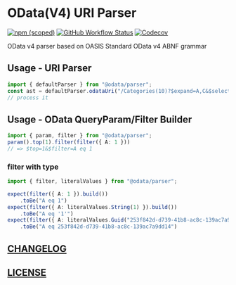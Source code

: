 # OData(V4) URI Parser

[![npm (scoped)](https://img.shields.io/npm/v/@odata/parser)](https://www.npmjs.com/package/@odata/parser)
[![GitHub Workflow Status](https://img.shields.io/github/workflow/status/Soontao/odata-v4-parser/Node%20CI?label=nodejs)](https://github.com/Soontao/odata-v4-parser/actions?query=workflow%3A%Node+CI%22)
[![Codecov](https://codecov.io/gh/Soontao/odata-v4-parser/branch/master/graph/badge.svg)](https://codecov.io/gh/Soontao/odata-v4-parser)


OData v4 parser based on OASIS Standard OData v4 ABNF grammar

## Usage - URI Parser

```ts
import { defaultParser } from "@odata/parser";
const ast = defaultParser.odataUri("/Categories(10)?$expand=A,C&$select=D,E")
// process it
```

## Usage - OData QueryParam/Filter Builder

```ts
import { param, filter } from "@odata/parser";
param().top(1).filter(filter({ A: 1 }))
// => $top=1&$filter=A eq 1
```

### filter with type

```ts
import { filter, literalValues } from "@odata/parser";

expect(filter({ A: 1 }).build())
    .toBe("A eq 1")
expect(filter({ A: literalValues.String(1) }).build())
    .toBe("A eq '1'")
expect(filter({ A: literalValues.Guid("253f842d-d739-41b8-ac8c-139ac7a9dd14") }).build())
    .toBe("A eq 253f842d-d739-41b8-ac8c-139ac7a9dd14")

```


## [CHANGELOG](./CHANGELOG.md)

## [LICENSE](./LICENSE)

